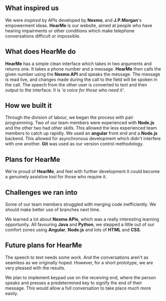 ## What inspired us
We were _inspired_ by APIs developed by **Nexmo**, and **J.P.Morgan**'s empowerment ideas. **HearMe** is our website, aimed at people who have hearing impairments or other conditions which make telephone conversations difficult or impossible. 

## What does HearMe do
**HearMe** has a simple clean interface which takes in two arguments and returns one. It takes a phone number and a message. **HearMe** then calls the given number using the **Nexmo API** and speaks the message. The message is read live, and changes made during the call to the field will be spoken in the call. The speech from the other user is converted to text and then output to the interface. It is _'a voice for those who need it'_. 

## How we built it
Through the division of labour, we began the process with pair programming. Two of our team members were experienced with **Node.js** and the other two had other _skills_. This allowed the less experienced team members to catch up rapidly.
We used an **angular** front end and a **Node.js** backend. This allowed for asynchronous development which didn't interfere with one another.
**Git** was used as our version control methodology. 

## Plans for HearMe
We're proud of **HearMe**, and feel with further development it could become a genuinely assistive tool for those who require it.

## Challenges we ran into
Some of our team members struggled with merging code inefficiently. We should make better use of branches next time.

We learned a lot about **Nexmo APIs**, which was a really interesting learning opportunity. All favouring **Java** and **Python**, we stepped a little out of our comfort zones using **Angular**, **Node.js** and lots of **HTML** and **CSS**.

## Future plans for HearMe
The speech to text needs some work. And the conversations aren't as seamless as we originally hoped. However, for a short prototype, we are very pleased with the results. 

We plan to implement keypad use on the receiving end, where the person speaks and presses a predetermined key to signify the end of their message. This would allow a full conversation to take place much more easily.
